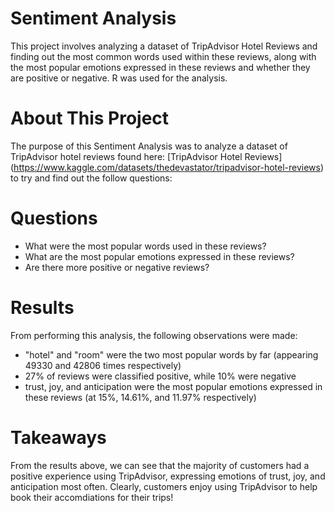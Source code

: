 # Sentiment Analysis
This project involves analyzing a dataset of TripAdvisor Hotel Reviews and finding out the most common words used within these reviews, along with the most popular emotions expressed in these reviews and whether they are positive or negative. R was used for the analysis. 

# About This Project
The purpose of this Sentiment Analysis was to analyze a dataset of TripAdvisor hotel reviews found here: [TripAdvisor Hotel Reviews] (https://www.kaggle.com/datasets/thedevastator/tripadvisor-hotel-reviews) to try and find out the follow questions:

# Questions

- What were the most popular words used in these reviews?
- What are the most popular emotions expressed in these reviews?
- Are there more positive or negative reviews?

# Results

From performing this analysis, the following observations were made:

- "hotel" and "room" were the two most popular words by far (appearing 49330 and 42806 times respectively)
- 27% of reviews were classified positive, while 10% were negative 
- trust, joy, and anticipation were the most popular emotions expressed in these reviews (at 15%, 14.61%, and 11.97% respectively) 

# Takeaways

From the results above, we can see that the majority of customers had a positive experience using TripAdvisor, expressing emotions of trust, joy, and anticipation most often. Clearly, customers enjoy using TripAdvisor to help book their accomdiations for their trips!
